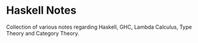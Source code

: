 # Haskell Notes

Collection of various notes regarding Haskell, GHC, Lambda Calculus, Type Theory and Category Theory.